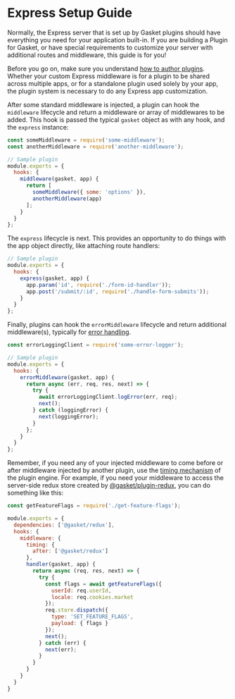 # Express Setup Guide

Normally, the Express server that is set up by Gasket plugins should have
everything you need for your application built-in. If you are building a Plugin
for Gasket, or have special requirements to customize your server with
additional routes and middleware, this guide is for you!

Before you go on, make sure you understand [how to author plugins][plugins].
Whether your custom Express middleware is for a plugin to be shared across
multiple apps, or for a standalone plugin used solely by your app, the plugin
system is necessary to do any Express app customization.

After some standard middleware is injected, a plugin can hook the `middleware`
lifecycle and return a middleware or array of middlewares to be added. This hook
is passed the typical `gasket` object as with any hook, and the `express`
instance:

```js
const someMiddleware = require('some-middleware');
const anotherMiddleware = require('another-middleware');

// Sample plugin
module.exports = {
  hooks: {
    middleware(gasket, app) {
      return [
        someMiddleware({ some: 'options' }),
        anotherMiddleware(app)
      ];
    }
  }
};
```

The `express` lifecycle is next. This provides an opportunity to do things with
the app object directly, like attaching route handlers:

```js
// Sample plugin
module.exports = {
  hooks: {
    express(gasket, app) {
      app.param('id', require('./form-id-handler'));
      app.post('/submit/:id', require('./handle-form-submits'));
    }
  }
};
```

Finally, plugins can hook the `errorMiddleware` lifecycle and return additional
middleware(s), typically for [error handling].

```js
const errorLoggingClient = require('some-error-logger');

// Sample plugin
module.exports = {
  hooks: {
    errorMiddleware(gasket, app) {
      return async (err, req, res, next) => {
        try {
          await errorLoggingClient.logError(err, req);
          next();
        } catch (loggingError) {
          next(loggingError);
        }
      };
    }
  }
};
```

Remember, if you need any of your injected middleware to come before or after
middleware injected by another plugin, use the [timing mechanism] of the plugin
engine. For example, if you need your middleware to access the server-side redux
store created by [@gasket/plugin-redux], you can do something like this:

```js
const getFeatureFlags = require('./get-feature-flags');

module.exports = {
  dependencies: ['@gasket/redux'],
  hooks: {
    middleware: {
      timing: {
        after: ['@gasket/redux']
      },
      handler(gasket, app) {
        return async (req, res, next) => {
          try {
            const flags = await getFeatureFlags({
              userId: req.userId,
              locale: req.cookies.market
            });
            req.store.dispatch({
              type: 'SET_FEATURE_FLAGS',
              payload: { flags }
            });
            next();
          } catch (err) {
            next(err);
          }
        }
      }
    }
  }
}
```

<!-- LINKS -->

[error handling]:http://expressjs.com/en/guide/error-handling.html
[plugins]:/packages/gasket-cli/docs/plugins.md
[@gasket/plugin-redux]:/packages/gasket-plugin-redux/README.md
[timing mechanism]:/packages/gasket-engine/README.md
